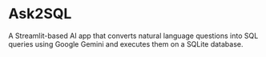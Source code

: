 # Ask2SQL
A Streamlit-based AI app that converts natural language questions into SQL queries using Google Gemini and executes them on a SQLite database.
